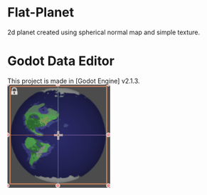 # Flat-Planet
2d planet created using spherical normal map and simple texture.

# Godot Data Editor
This project is made in [Godot Engine] v2.1.3.
![Planet](https://github.com/JohnMeadow1/Flat-Planet/blob/master/planet2.gif)
